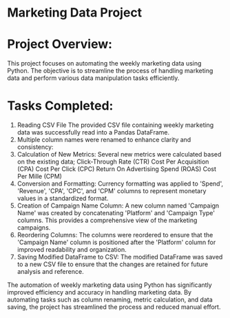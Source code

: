 # Marketing Data Project 

# Project Overview:
This project focuses on automating the weekly marketing data using Python.
The objective is to streamline the process of handling marketing data and perform various data manipulation tasks efficiently.

# Tasks Completed:

1. Reading CSV File
The provided CSV file containing weekly marketing data was successfully read into a Pandas DataFrame.
2. Multiple column names were renamed to enhance clarity and consistency:
3. Calculation of New Metrics:
Several new metrics were calculated based on the existing data;
Click-Through Rate (CTR)
Cost Per Acquisition (CPA)
Cost Per Click (CPC)
Return On Advertising Spend (ROAS)
Cost Per Mille (CPM)
5. Conversion and Formatting:
Currency formatting was applied to 'Spend', 'Revenue', 'CPA', 'CPC', and 'CPM' columns to represent monetary values in a standardized format.
6. Creation of Campaign Name Column:
A new column named 'Campaign Name' was created by concatenating 'Platform' and 'Campaign Type' columns.
This provides a comprehensive view of the marketing campaigns.
8. Reordering Columns:
The columns were reordered to ensure that the 'Campaign Name' column is positioned after the 'Platform' column for improved readability and organization.
9. Saving Modified DataFrame to CSV:
The modified DataFrame was saved to a new CSV file to ensure that the changes are retained for future analysis and reference.


The automation of weekly marketing data using Python has significantly improved efficiency and accuracy in handling marketing data. 
By automating tasks such as column renaming, metric calculation, and data saving, the project has streamlined the process and reduced manual effort.

